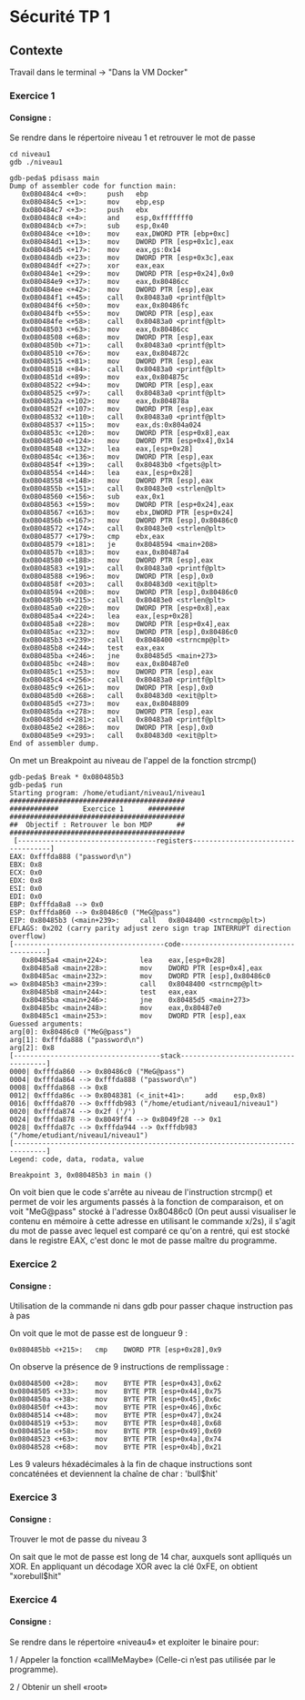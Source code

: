 # Sécurité TP 1

## Contexte 

Travail dans le terminal -> "Dans la VM Docker"

### Exercice 1

#### Consigne :

Se rendre dans le répertoire niveau 1 et retrouver le mot de passe

```console
cd niveau1
gdb ./niveau1
```


```console
gdb-peda$ pdisass main
Dump of assembler code for function main:
   0x080484c4 <+0>:     push   ebp
   0x080484c5 <+1>:     mov    ebp,esp
   0x080484c7 <+3>:     push   ebx
   0x080484c8 <+4>:     and    esp,0xfffffff0
   0x080484cb <+7>:     sub    esp,0x40
   0x080484ce <+10>:    mov    eax,DWORD PTR [ebp+0xc]
   0x080484d1 <+13>:    mov    DWORD PTR [esp+0x1c],eax
   0x080484d5 <+17>:    mov    eax,gs:0x14
   0x080484db <+23>:    mov    DWORD PTR [esp+0x3c],eax
   0x080484df <+27>:    xor    eax,eax
   0x080484e1 <+29>:    mov    DWORD PTR [esp+0x24],0x0
   0x080484e9 <+37>:    mov    eax,0x80486cc
   0x080484ee <+42>:    mov    DWORD PTR [esp],eax
   0x080484f1 <+45>:    call   0x80483a0 <printf@plt>
   0x080484f6 <+50>:    mov    eax,0x80486fc
   0x080484fb <+55>:    mov    DWORD PTR [esp],eax
   0x080484fe <+58>:    call   0x80483a0 <printf@plt>
   0x08048503 <+63>:    mov    eax,0x80486cc
   0x08048508 <+68>:    mov    DWORD PTR [esp],eax
   0x0804850b <+71>:    call   0x80483a0 <printf@plt>
   0x08048510 <+76>:    mov    eax,0x804872c
   0x08048515 <+81>:    mov    DWORD PTR [esp],eax
   0x08048518 <+84>:    call   0x80483a0 <printf@plt>
   0x0804851d <+89>:    mov    eax,0x804875c
   0x08048522 <+94>:    mov    DWORD PTR [esp],eax
   0x08048525 <+97>:    call   0x80483a0 <printf@plt>
   0x0804852a <+102>:   mov    eax,0x804878a
   0x0804852f <+107>:   mov    DWORD PTR [esp],eax
   0x08048532 <+110>:   call   0x80483a0 <printf@plt>
   0x08048537 <+115>:   mov    eax,ds:0x804a024
   0x0804853c <+120>:   mov    DWORD PTR [esp+0x8],eax
   0x08048540 <+124>:   mov    DWORD PTR [esp+0x4],0x14
   0x08048548 <+132>:   lea    eax,[esp+0x28]
   0x0804854c <+136>:   mov    DWORD PTR [esp],eax
   0x0804854f <+139>:   call   0x80483b0 <fgets@plt>
   0x08048554 <+144>:   lea    eax,[esp+0x28]
   0x08048558 <+148>:   mov    DWORD PTR [esp],eax
   0x0804855b <+151>:   call   0x80483e0 <strlen@plt>
   0x08048560 <+156>:   sub    eax,0x1
   0x08048563 <+159>:   mov    DWORD PTR [esp+0x24],eax
   0x08048567 <+163>:   mov    ebx,DWORD PTR [esp+0x24]
   0x0804856b <+167>:   mov    DWORD PTR [esp],0x80486c0
   0x08048572 <+174>:   call   0x80483e0 <strlen@plt>
   0x08048577 <+179>:   cmp    ebx,eax
   0x08048579 <+181>:   je     0x8048594 <main+208>
   0x0804857b <+183>:   mov    eax,0x80487a4
   0x08048580 <+188>:   mov    DWORD PTR [esp],eax
   0x08048583 <+191>:   call   0x80483a0 <printf@plt>
   0x08048588 <+196>:   mov    DWORD PTR [esp],0x0
   0x0804858f <+203>:   call   0x80483d0 <exit@plt>
   0x08048594 <+208>:   mov    DWORD PTR [esp],0x80486c0
   0x0804859b <+215>:   call   0x80483e0 <strlen@plt>
   0x080485a0 <+220>:   mov    DWORD PTR [esp+0x8],eax
   0x080485a4 <+224>:   lea    eax,[esp+0x28]
   0x080485a8 <+228>:   mov    DWORD PTR [esp+0x4],eax
   0x080485ac <+232>:   mov    DWORD PTR [esp],0x80486c0
   0x080485b3 <+239>:   call   0x8048400 <strncmp@plt>
   0x080485b8 <+244>:   test   eax,eax
   0x080485ba <+246>:   jne    0x80485d5 <main+273>
   0x080485bc <+248>:   mov    eax,0x80487e0
   0x080485c1 <+253>:   mov    DWORD PTR [esp],eax
   0x080485c4 <+256>:   call   0x80483a0 <printf@plt>
   0x080485c9 <+261>:   mov    DWORD PTR [esp],0x0
   0x080485d0 <+268>:   call   0x80483d0 <exit@plt>
   0x080485d5 <+273>:   mov    eax,0x8048809
   0x080485da <+278>:   mov    DWORD PTR [esp],eax
   0x080485dd <+281>:   call   0x80483a0 <printf@plt>
   0x080485e2 <+286>:   mov    DWORD PTR [esp],0x0
   0x080485e9 <+293>:   call   0x80483d0 <exit@plt>
End of assembler dump.
```

On met un Breakpoint au niveau de l'appel de la fonction strcmp()

```console
gdb-peda$ Break * 0x080485b3
gdb-peda$ run
Starting program: /home/etudiant/niveau1/niveau1
###########################################
############      Exercice 1      #########
###########################################
##  Objectif : Retrouver le bon MDP      ##
###########################################
 [----------------------------------registers-----------------------------------]
EAX: 0xfffda888 ("password\n")
EBX: 0x8
ECX: 0x0
EDX: 0x8
ESI: 0x0
EDI: 0x0
EBP: 0xfffda8a8 --> 0x0
ESP: 0xfffda860 --> 0x80486c0 ("MeG@pass")
EIP: 0x80485b3 (<main+239>:     call   0x8048400 <strncmp@plt>)
EFLAGS: 0x202 (carry parity adjust zero sign trap INTERRUPT direction overflow)
[-------------------------------------code-------------------------------------]
   0x80485a4 <main+224>:        lea    eax,[esp+0x28]
   0x80485a8 <main+228>:        mov    DWORD PTR [esp+0x4],eax
   0x80485ac <main+232>:        mov    DWORD PTR [esp],0x80486c0
=> 0x80485b3 <main+239>:        call   0x8048400 <strncmp@plt>
   0x80485b8 <main+244>:        test   eax,eax
   0x80485ba <main+246>:        jne    0x80485d5 <main+273>
   0x80485bc <main+248>:        mov    eax,0x80487e0
   0x80485c1 <main+253>:        mov    DWORD PTR [esp],eax
Guessed arguments:
arg[0]: 0x80486c0 ("MeG@pass")
arg[1]: 0xfffda888 ("password\n")
arg[2]: 0x8
[------------------------------------stack-------------------------------------]
0000| 0xfffda860 --> 0x80486c0 ("MeG@pass")
0004| 0xfffda864 --> 0xfffda888 ("password\n")
0008| 0xfffda868 --> 0x8
0012| 0xfffda86c --> 0x8048381 (<_init+41>:     add    esp,0x8)
0016| 0xfffda870 --> 0xfffdb983 ("/home/etudiant/niveau1/niveau1")
0020| 0xfffda874 --> 0x2f ('/')
0024| 0xfffda878 --> 0x8049ff4 --> 0x8049f28 --> 0x1
0028| 0xfffda87c --> 0xfffda944 --> 0xfffdb983 ("/home/etudiant/niveau1/niveau1")
[------------------------------------------------------------------------------]
Legend: code, data, rodata, value

Breakpoint 3, 0x080485b3 in main ()
```

On voit bien que le code s'arrête au niveau de l'instruction strcmp() et permet de voir les arguments passés à la fonction de comparaison, et on voit "MeG@pass" stocké à l'adresse 0x80486c0 (On peut aussi visualiser le contenu en mémoire à cette adresse en utilisant le commande x/2s), il s'agit du mot de passe avec lequel est comparé ce qu'on a rentré, qui est stocké dans le registre EAX, c'est donc le mot de passe maître du programme.

### Exercice 2

#### Consigne :

Utilisation de la commande ni dans gdb pour passer chaque instruction pas à pas


On voit que le mot de passe est de longueur 9 :

```console
0x080485bb <+215>:   cmp    DWORD PTR [esp+0x28],0x9
```


On observe la présence de 9 instructions de remplissage : 

```console
0x08048500 <+28>:    mov    BYTE PTR [esp+0x43],0x62
0x08048505 <+33>:    mov    BYTE PTR [esp+0x44],0x75
0x0804850a <+38>:    mov    BYTE PTR [esp+0x45],0x6c
0x0804850f <+43>:    mov    BYTE PTR [esp+0x46],0x6c
0x08048514 <+48>:    mov    BYTE PTR [esp+0x47],0x24
0x08048519 <+53>:    mov    BYTE PTR [esp+0x48],0x68
0x0804851e <+58>:    mov    BYTE PTR [esp+0x49],0x69
0x08048523 <+63>:    mov    BYTE PTR [esp+0x4a],0x74
0x08048528 <+68>:    mov    BYTE PTR [esp+0x4b],0x21
```


Les 9 valeurs héxadécimales à la fin de chaque instructions sont concaténées et deviennent la chaîne de char : 'bull$hit'



### Exercice 3

#### Consigne :

Trouver le mot de passe du niveau 3

On sait que le mot de passe est long de 14 char, auxquels sont aplliqués un XOR. En appliquant un décodage XOR avec la clé 0xFE, on obtient "xorebull$hit"

### Exercice 4 

#### Consigne : 

Se rendre dans le répertoire «niveau4» et exploiter le binaire pour:

1 / Appeler la fonction «callMeMaybe» (Celle-ci n’est pas utilisée  par le programme).

2 / Obtenir un shell «root»
